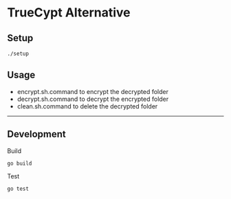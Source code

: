 # TrueCypt Alternative  

## Setup  

```bash
./setup
```

## Usage  

- encrypt.sh.command to encrypt the decrypted folder
- decrypt.sh.command to decrypt the encrypted folder
- clean.sh.command to delete the decrypted folder

---

## Development  

Build

```bash
go build
```

Test

```bash
go test
```

